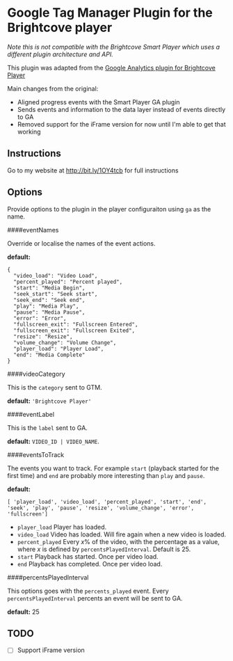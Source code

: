 # Google Tag Manager Plugin for the Brightcove player

*Note this is not compatible with the Brightcove Smart Player which uses a different plugin architecture and API.*

This plugin was adapted from the [Google Analytics plugin for Brightcove Player](https://github.com/BrightcoveOS/videojs-ga-videocloud)

Main changes from the original:

- Aligned progress events with the Smart Player GA plugin
- Sends events and information to the data layer instead of events directly to GA
- Removed support for the iFrame version for now until I'm able to get that working

## Instructions
Go to my website at http://bit.ly/1OY4tcb for full instructions

## Options

Provide options to the plugin in the player configuraiton using `ga` as the name.

####eventNames

Override or localise the names of the event actions.

**default:**
```
{
  "video_load": "Video Load",
  "percent_played": "Percent played",
  "start": "Media Begin",
  "seek_start": "Seek start",
  "seek_end": "Seek end",
  "play": "Media Play",
  "pause": "Media Pause",
  "error": "Error",
  "fullscreen_exit": "Fullscreen Entered",
  "fullscreen_exit": "Fullscreen Exited",
  "resize": "Resize",
  "volume_change": "Volume Change",
  "player_load": "Player Load",
  "end": "Media Complete"
}
```

####videoCategory

This is the ```category``` sent to GTM. 

**default:** ```'Brightcove Player'```

####eventLabel

This is the ```label``` sent to GA. 

**default:** `VIDEO_ID | VIDEO_NAME`.

####eventsToTrack

The events you want to track. For example `start` (playback started for the first time) and `end` are probably more interesting than `play` and `pause`.

**default:**
```
[ 'player_load', 'video_load', 'percent_played', 'start', 'end', 'seek', 'play', 'pause', 'resize', 'volume_change', 'error', 'fullscreen']
```

* `player_load` Player has loaded.
* `video_load` Video has loaded. Will fire again when a new video is loaded.
* `percent_played` Every *x*% of the video, with the percentage as a value, where *x* is defined by `percentsPlayedInterval`. Default is 25.
* `start` Playback has started. Once per video load.
* `end` Playback has completed. Once per video load.

####percentsPlayedInterval

This options goes with the ```percents_played``` event. Every ```percentsPlayedInterval``` percents an event will be sent to GA.

**default:** 25


## TODO

- [ ] Support iFrame version
